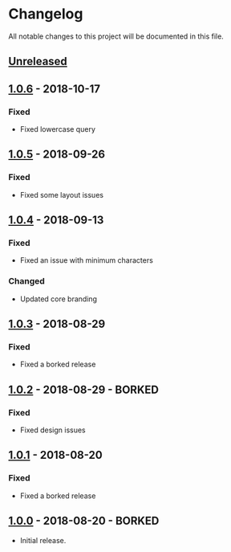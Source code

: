 # Changelog
All notable changes to this project will be documented in this file.

## [Unreleased]
<!--
"### Added" for new features.
"### Changed" for changes in existing functionality.
"### Deprecated" for soon-to-be removed features.
"### Removed" for now removed features.
"### Fixed" for any bug fixes.
"### Security" in case of vulnerabilities.
-->


## [1.0.6] - 2018-10-17

### Fixed
- Fixed lowercase query


## [1.0.5] - 2018-09-26

### Fixed
- Fixed some layout issues


## [1.0.4] - 2018-09-13

### Fixed
- Fixed an issue with minimum characters

### Changed
- Updated core branding


## [1.0.3] - 2018-08-29

### Fixed
- Fixed a borked release


## [1.0.2] - 2018-08-29 - BORKED

### Fixed
- Fixed design issues


## [1.0.1] - 2018-08-20

### Fixed
- Fixed a borked release


## [1.0.0] - 2018-08-20 - BORKED
- Initial release.


[Unreleased]: https://github.com/digipolisantwerp/search_widget_angular/compare/v1.0.6...HEAD
[1.0.6]: https://github.com/digipolisantwerp/search_widget_angular/compare/v1.0.5...v1.0.6
[1.0.5]: https://github.com/digipolisantwerp/search_widget_angular/compare/v1.0.4...v1.0.5
[1.0.4]: https://github.com/digipolisantwerp/search_widget_angular/compare/v1.0.3...v1.0.4
[1.0.3]: https://github.com/digipolisantwerp/search_widget_angular/compare/v1.0.2...v1.0.3
[1.0.2]: https://github.com/digipolisantwerp/search_widget_angular/compare/v1.0.1...v1.0.2
[1.0.1]: https://github.com/digipolisantwerp/search_widget_angular/compare/v1.0.0...v1.0.1
[1.0.0]: https://github.com/digipolisantwerp/search_widget_angular/compare/v0.0.1...v1.0.0
